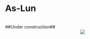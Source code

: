 # As-Lun #
<br>
 ##Under construction##
<div align="center"><img src="C:\Users\yako\Desktop\As-Lun(proyecto)\as-lun\src\assets\InShot_20230630_134840561.gif"/>
</div>